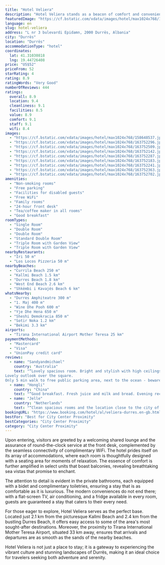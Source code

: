```yaml
---
title: "Hotel Veliera"
description: "Hotel Veliera stands as a beacon of comfort and convenience in the heart of Durrës, merely a stone's throw away from the serene Currila Beach."
featuredImage: "https://cf.bstatic.com/xdata/images/hotel/max1024x768/158648537.jpg?k=26bb50054077104f9d986a9ae10a9216d28a7d936eca8815d10f7941bd7fbef1&o=&hp=1"
language: en
slug: hotel-veliera
address: "L nr 3 bulevardi Epidamn, 2000 Durrës, Albania"
city: "Durrës"
location: "Durrës"
accommodationType: "hotel"
coordinates:
  lat: 41.31030818
  lng: 19.44726408
price: "US$52"
priceFrom: 52
starRating: 4
rating: 8.9
ratingWords: "Very Good"
numberOfReviews: 444
ratings:
  overall: 8.9
  location: 9.4
  cleanliness: 9.1
  facilities: 8.5
  value: 8.9
  comfort: 9.1
  staff: 9.1
  wifi: 8.4
images:
  - "https://cf.bstatic.com/xdata/images/hotel/max1024x768/158648537.jpg?k=26bb50054077104f9d986a9ae10a9216d28a7d936eca8815d10f7941bd7fbef1&o=&hp=1"
  - "https://cf.bstatic.com/xdata/images/hotel/max1024x768/163752296.jpg?k=6ee451aed39d8dc4a464e02f83aa2a15838da639ad6b562dc89dde7ccc73fc64&o=&hp=1"
  - "https://cf.bstatic.com/xdata/images/hotel/max1024x768/163752509.jpg?k=89189aa7328d445d73e44d21a271a9bc0ad31de2d75d6c25286c37c6585b1b06&o=&hp=1"
  - "https://cf.bstatic.com/xdata/images/hotel/max1024x768/163752142.jpg?k=31148145e8f293efcd4f3e3017d319a620d7f7ef2c017c5dc14f113813b85ca5&o=&hp=1"
  - "https://cf.bstatic.com/xdata/images/hotel/max1024x768/163752287.jpg?k=c0dc468c78d420ac59693bca6d39f8d6345cc50d61b8c722ee83ff14e39a6cc3&o=&hp=1"
  - "https://cf.bstatic.com/xdata/images/hotel/max1024x768/163752183.jpg?k=f4bf5d10367ee2980f829ed0db06911299b0f5e9c1709d56917336162618bcdf&o=&hp=1"
  - "https://cf.bstatic.com/xdata/images/hotel/max1024x768/163752241.jpg?k=9a7dec56c470579e83b517b6305c283cfb65cd03a8cc19183e28fe577b5cb8d4&o=&hp=1"
  - "https://cf.bstatic.com/xdata/images/hotel/max1024x768/163752363.jpg?k=fe59ab2eb949aa7c40284c2fe1ffd04c7300c7076904f2a61528ff2532e9f875&o=&hp=1"
  - "https://cf.bstatic.com/xdata/images/hotel/max1024x768/163752702.jpg?k=00904135306c48c203b9518ef5d31df2d78aa85458ad06da92ad3e360d190bc3&o=&hp=1"
amenities:
  - "Non-smoking rooms"
  - "Free parking"
  - "Facilities for disabled guests"
  - "Free WiFi"
  - "Family rooms"
  - "24-hour front desk"
  - "Tea/coffee maker in all rooms"
  - "Good breakfast"
roomTypes:
  - "Single Room"
  - "Double Room"
  - "Double Room"
  - "Standard Double Room"
  - "Triple Room with Garden View"
  - "Triple Room with Garden View"
nearbyRestaurants:
  - "Iri 50 m"
  - "Los Locos Pizzeria 50 m"
nearbyBeaches:
  - "Currila Beach 250 m"
  - "Kallmi Beach 1.5 km"
  - "Durres Beach 1.8 km"
  - "West End Beach 2.6 km"
  - "Shkëmbi i Kavajës Beach 6 km"
whatsNearby:
  - "Durres Amphiteatre 300 m"
  - "1. Maj 400 m"
  - "Wine Dhe Pooh 600 m"
  - "Yje Dhe Hena 650 m"
  - "Sheshi Demokracia 850 m"
  - "Sotir Noka 1.2 km"
  - "Bekimi 3.3 km"
airports:
  - "Tirana International Airport Mother Teresa 25 km"
paymentMethods:
  - "Mastercard"
  - "Visa"
  - "UnionPay credit card"
reviews:
  - name: "Sandyandmichael"
    country: "Australia"
    text: "“Lovely spacious room. Bright and stylish with high ceilings. Very comfortable King size bed plus single.
Lovely outlook over the square.
Only 5 min walk to free public parking area, next to the ocean - beware the scammers who try to tell you to...”"
  - name: "Hongli"
    country: "China"
    text: "“Good breakfast. Fresh juice and milk and bread. Evening recepter is an senior gentleman and he can't speak ENG but kind.”"
  - name: "Jelle"
    country: "Netherlands"
    text: "“Clean spacious rooms and the location close to the city of Durres.”"
bookingURL: "https://www.booking.com/hotel/al/veliera-durres.en-gb.html?aid=8035640"
bestFor: "Best for City Center Proximity"
bestCategories: "City Center Proximity"
category: "City Center Proximity"
---
```


Upon entering, visitors are greeted by a welcoming shared lounge and the assurance of round-the-clock service at the front desk, complemented by the seamless connectivity of complimentary WiFi. The hotel prides itself on its array of accommodations, where each room is thoughtfully designed with a seating area for moments of relaxation. The essence of comfort is further amplified in select units that boast balconies, revealing breathtaking sea vistas that promise to enchant.

The attention to detail is evident in the private bathrooms, each equipped with a bidet and complimentary toiletries, ensuring a stay that is as comfortable as it is luxurious. The modern conveniences do not end there; with a flat-screen TV, air conditioning, and a fridge available in every room, guests are guaranteed a stay that caters to their every need.

For those eager to explore, Hotel Veliera serves as the perfect base. Located just 2.1 km from the picturesque Kallmi Beach and 2.4 km from the bustling Durres Beach, it offers easy access to some of the area's most sought-after destinations. Moreover, the proximity to Tirana International Mother Teresa Airport, situated 33 km away, ensures that arrivals and departures are as smooth as the sands of the nearby beaches.

Hotel Veliera is not just a place to stay; it is a gateway to experiencing the vibrant culture and stunning landscapes of Durrës, making it an ideal choice for travelers seeking both adventure and serenity.
